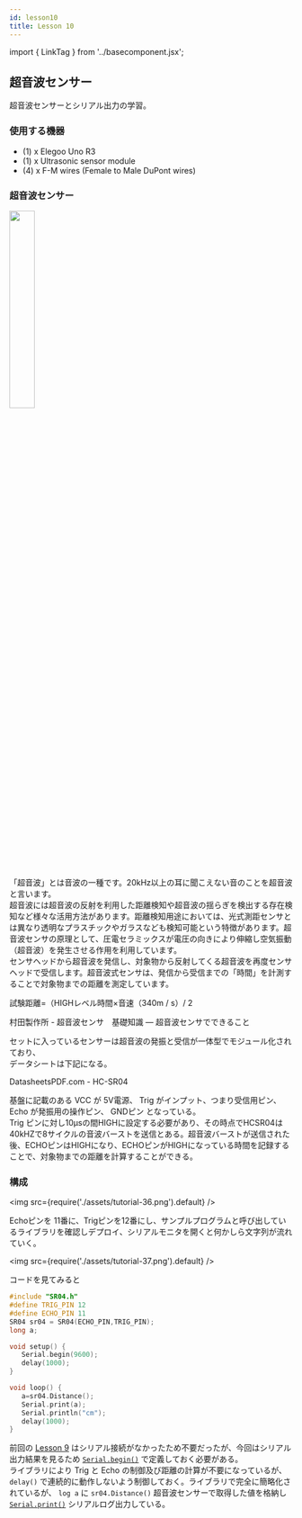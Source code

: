```yaml
---
id: lesson10
title: Lesson 10  
---
```

import { LinkTag } from '../basecomponent.jsx';

## 超音波センサー
超音波センサーとシリアル出力の学習。  

### 使用する機器  

* (1) x Elegoo Uno R3 
* (1) x Ultrasonic sensor module 
* (4) x F-M wires (Female to Male DuPont wires) 

### 超音波センサー  

<img src="https://www.amazon.co.jp/images/I/715dXVAlnoL._AC_SL1500_.jpg" width="30%"/>  

「超音波」とは音波の一種です。20kHz以上の耳に聞こえない音のことを超音波と言います。  
超音波には超音波の反射を利用した距離検知や超音波の揺らぎを検出する存在検知など様々な活用方法があります。距離検知用途においては、光式測距センサとは異なり透明なプラスチックやガラスなども検知可能という特徴があります。超音波センサの原理として、圧電セラミックスが電圧の向きにより伸縮し空気振動（超音波）を発生させる作用を利用しています。  
センサヘッドから超音波を発信し、対象物から反射してくる超音波を再度センサヘッドで受信します。超音波式センサは、発信から受信までの「時間」を計測することで対象物までの距離を測定しています。  

試験距離=（HIGHレベル時間×音速（340m / s）/ 2  

<LinkTag url="https://www.murata.com/ja-jp/products/sensor/ultrasonic/library/basic/ability">村田製作所 - 超音波センサ　基礎知識 ― 超音波センサでできること</LinkTag>

セットに入っているセンサーは超音波の発振と受信が一体型でモジュール化されており、  
データシートは下記になる。  

<LinkTag url="https://datasheetspdf.com/pdf/1380136/ETC/HC-SR04/1">DatasheetsPDF.com - HC-SR04</LinkTag>

基盤に記載のある VCC が 5V電源、 Trig がインプット、つまり受信用ピン、 Echo が発振用の操作ピン、 GNDピン となっている。  
Trig ピンに対し10μsの間HIGHに設定する必要があり、その時点でHCSR04は40kHZで8サイクルの音波バーストを送信とある。超音波バーストが送信された後、ECHOピンはHIGHになり、ECHOピンがHIGHになっている時間を記録することで、対象物までの距離を計算することができる。

### 構成  

<img src={require('./assets/tutorial-36.png').default} /> 

Echoピンを 11番に、Trigピンを12番にし、サンプルプログラムと呼び出しているライブラリを確認しデプロイ、シリアルモニタを開くと何かしら文字列が流れていく。  

<img src={require('./assets/tutorial-37.png').default} />  

コードを見てみると  

```c
#include "SR04.h"
#define TRIG_PIN 12
#define ECHO_PIN 11
SR04 sr04 = SR04(ECHO_PIN,TRIG_PIN);
long a;

void setup() {
   Serial.begin(9600);
   delay(1000);
}

void loop() {
   a=sr04.Distance();
   Serial.print(a);
   Serial.println("cm");
   delay(1000);
}
```

前回の [Lesson 9](/docs_iot/arduino/lesson9) はシリアル接続がなかったため不要だったが、今回はシリアル出力結果を見るため [`Serial.begin()`](https://www.arduino.cc/reference/en/language/functions/communication/serial/begin/) で定義しておく必要がある。  
ライブラリにより Trig と Echo の制御及び距離の計算が不要になっているが、 `delay()` で連続的に動作しないよう制御しておく。ライブラリで完全に簡略化されているが、 `log a` に `sr04.Distance()` 超音波センサーで取得した値を格納し [`Serial.print()`](https://www.arduino.cc/reference/en/language/functions/communication/serial/print/) シリアルログ出力している。  
